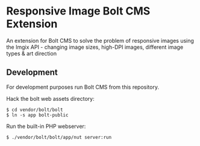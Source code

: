 # Responsive Image Bolt CMS Extension

An extension for Bolt CMS to solve the problem of responsive images using the
Imgix API - changing image sizes, high-DPI images, different image types &amp;
art direction

## Development

For development purposes run Bolt CMS from this repository.

Hack the bolt web assets directory:

```
$ cd vendor/bolt/bolt
$ ln -s app bolt-public
```

Run the built-in PHP webserver:

```
$ ./vendor/bolt/bolt/app/nut server:run
```
